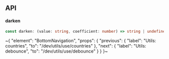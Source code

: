 

## API

#### darken

```ts
const darken: (value: string, coefficient: number) => string | undefined;
```


~{
  "element": "BottomNavigation",
  "props": {
    "previous": {
      "label": "Utils: countries",
      "to": "/dev/utils/use/countries"
    },
    "next": {
      "label": "Utils: debounce",
      "to": "/dev/utils/use/debounce"
    }
  }
}~

